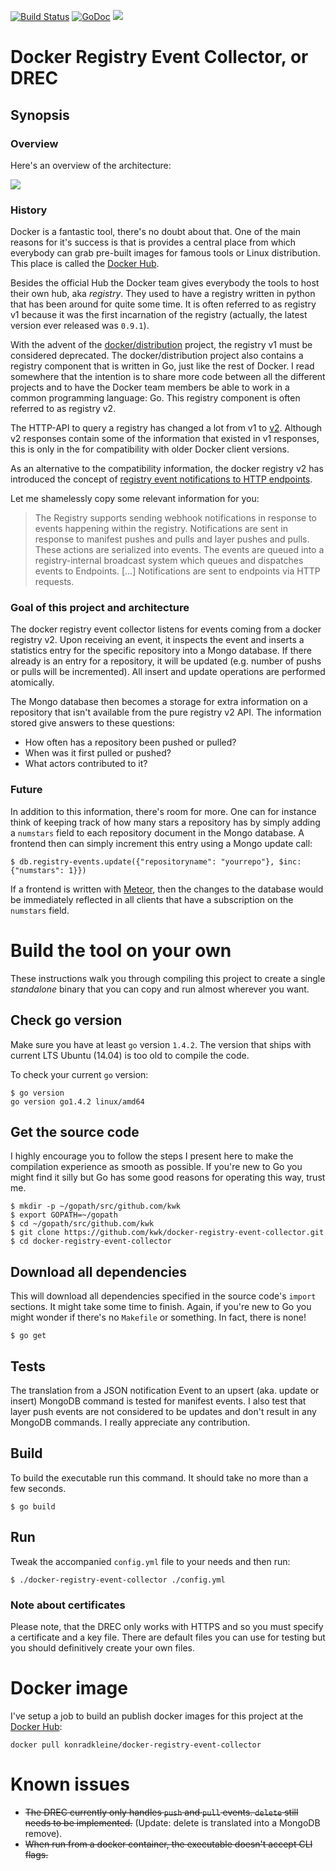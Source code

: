 [![Build Status](https://travis-ci.org/kwk/docker-registry-event-collector.svg?branch=master)](https://travis-ci.org/kwk/docker-registry-event-collector) [![GoDoc](https://godoc.org/github.com/kwk/docker-registry-event-collector?status.svg)](https://godoc.org/github.com/kwk/docker-registry-event-collector) [![](https://badge.imagelayers.io/konradkleine/docker-registry-event-collector:latest.svg)](https://imagelayers.io/?images=konradkleine/docker-registry-event-collector:latest 'Get your own badge on imagelayers.io')

# Docker Registry Event Collector, or DREC

## Synopsis

### Overview

Here's an overview of the architecture:

![](https://raw.githubusercontent.com/kwk/docker-registry-event-collector/master/images/docker-registry-event-collector-overview.png)

### History

Docker is a fantastic tool, there's no doubt about that. One of the main reasons
for it's success is that is provides a central place from which everybody can
grab pre-built images for famous tools or Linux distribution. This place is
called the [Docker Hub](https://hub.docker.com).

Besides the official Hub the Docker team gives everybody the tools to host their
own hub, aka *registry*. They used to have a registry written in python that has
been around for quite some time. It is often referred to as registry v1 because
it was the first incarnation of the registry (actually, the latest version ever
released was `0.9.1`).

With the advent of the [docker/distribution](http://github.com/docker/distribution)
project, the registry v1 must be considered deprecated. The docker/distribution
project also contains a registry component that is written in Go, just like the
rest of Docker. I read somewhere that the intention is to share more code
between all the different projects and to have the Docker team members be able
to work in a common programming language: Go. This registry component is often
referred to as registry v2.

The HTTP-API to query a registry has changed a lot from v1 to
[v2](https://github.com/docker/distribution/blob/master/docs/spec/api.md).
Although v2 responses contain some of the information that existed in v1
responses, this is only in the for compatibility with older Docker client
versions.

As an alternative to the compatibility information, the docker registry v2 has
introduced the concept of [registry event notifications to HTTP endpoints](https://github.com/docker/distribution/blob/master/docs/notifications.md).

Let me shamelessly copy some relevant information for you:

> The Registry supports sending webhook notifications in response to events
> happening within the registry. Notifications are sent in response to manifest
> pushes and pulls and layer pushes and pulls. These actions are serialized into
> events. The events are queued into a registry-internal broadcast system which
> queues and dispatches events to Endpoints.
> [...]
> Notifications are sent to endpoints via HTTP requests.

### Goal of this project and architecture

The docker registry event collector listens for events coming from a docker
registry v2. Upon receiving an event, it inspects the event and inserts a
statistics entry for the specific repository into a Mongo database. If there
already is an entry for a repository, it will be updated (e.g. number of pushs
or pulls will be incremented). All insert and update operations are performed
atomically.

The Mongo database then becomes a storage for extra information on a repository
that isn't available from the pure registry v2 API. The information stored give
answers to these questions:

 * How often has a repository been pushed or pulled?
 * When was it first pulled or pushed?
 * What actors contributed to it?

### Future

In addition to this information, there's room for more. One can for instance
think of keeping track of how many stars a repository has by simply adding
a `numstars` field to each repository document in the Mongo database. A frontend
then can simply increment this entry using a Mongo update call:

    $ db.registry-events.update({"repositoryname": "yourrepo"}, $inc: {"numstars": 1}})

If a frontend is written with [Meteor](https://www.meteor.com/), then the
changes to the database would be immediately reflected in all clients that have
a subscription on the `numstars` field.

# Build the tool on your own

These instructions walk you through compiling this project to create a
single *standalone* binary that you can copy and run almost wherever you want.

## Check go version

Make sure you have at least `go` version `1.4.2`. The version that ships with
current LTS Ubuntu (14.04) is too old to compile the code.

To check your current `go` version:

    $ go version
    go version go1.4.2 linux/amd64

## Get the source code

I highly encourage you to follow the steps I present here to make the
compilation experience as smooth as possible. If you're new to Go you might
find it silly but Go has some good reasons for operating this way, trust me.

    $ mkdir -p ~/gopath/src/github.com/kwk
    $ export GOPATH=~/gopath
    $ cd ~/gopath/src/github.com/kwk
    $ git clone https://github.com/kwk/docker-registry-event-collector.git
    $ cd docker-registry-event-collector

## Download all dependencies

This will download all dependencies specified in the source code's `import`
sections. It might take some time to finish. Again, if you're new to Go you
might wonder if there's no `Makefile` or something. In fact, there is none!

    $ go get

## Tests

The translation from a JSON notification Event to an upsert (aka. update or
insert) MongoDB command is tested for manifest events. I also test that
layer push events are not considered to be updates and don't result in any
MongoDB commands.
I really appreciate any contribution.

## Build

To build the executable run this command. It should take no more than a few
seconds.

    $ go build

## Run

Tweak the accompanied `config.yml` file to your needs and then run:

    $ ./docker-registry-event-collector ./config.yml

### Note about certificates

Please note, that the DREC only works with HTTPS and so you must specify a
certificate and a key file. There are default files you can use for testing but
you should definitively create your own files.

# Docker image

I've setup a job to build an publish docker images for this project at the
[Docker Hub](https://hub.docker.com/r/konradkleine/docker-registry-event-collector/):

```
docker pull konradkleine/docker-registry-event-collector
```

# Known issues

  * ~~The DREC currently only handles `push` and `pull` events. `delete` still
    needs to be implemented.~~ (Update: delete is translated into a MongoDB remove).
  * ~~When run from a docker container, the executable doesn't accept CLI flags.~~
